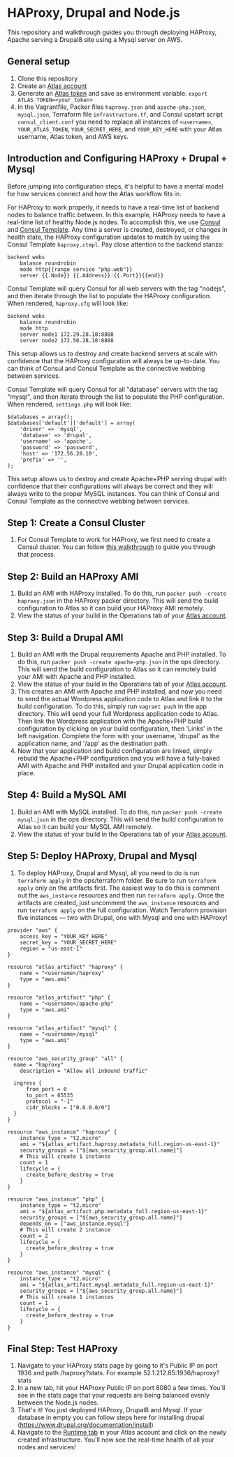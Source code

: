 HAProxy, Drupal and Node.js
===================
This repository and walkthrough guides you through deploying HAProxy, Apache serving a Drupal8 site using a Mysql server on AWS.

General setup
-------------
1. Clone this repository
2. Create an [Atlas account](https://atlas.hashicorp.com/account/new?utm_source=github&utm_medium=examples&utm_campaign=haproxy-drupal8-mysql)
3. Generate an [Atlas token](https://atlas.hashicorp.com/settings/tokens) and save as environment variable. 
`export ATLAS_TOKEN=<your_token>`
4. In the Vagrantfile, Packer files `haproxy.json` and `apache-php.json`, `mysql.json`, Terraform file `infrastructure.tf`, and Consul upstart script `consul_client.conf` you need to replace all instances of `<username>`,  `YOUR_ATLAS_TOKEN`, `YOUR_SECRET_HERE`, and `YOUR_KEY_HERE` with your Atlas username, Atlas token, and AWS keys.

Introduction and Configuring HAProxy + Drupal + Mysql
-----------------------------------------------
Before jumping into configuration steps, it's helpful to have a mental model for how services connect and how the Atlas workflow fits in. 

For HAProxy to work properly, it needs to have a real-time list of backend nodes to balance traffic between. In this example, HAProxy needs to have a real-time list of healthy Node.js nodes. To accomplish this, we use [Consul](https://consul.io) and [Consul Template](https://github.com/hashicorp/consul-template). Any time a server is created, destroyed, or changes in health state, the HAProxy configuration updates to match by using the Consul Template `haproxy.ctmpl`. Pay close attention to the backend stanza:

```
backend webs
    balance roundrobin
    mode http{{range service "php.web"}}
    server {{.Node}} {{.Address}}:{{.Port}}{{end}}
```

Consul Template will query Consul for all web servers with the tag "nodejs", and then iterate through the list to populate the HAProxy configuration. When rendered, `haproxy.cfg` will look like:

```
backend webs
    balance roundrobin
    mode http
    server node1 172.29.28.10:8888
    server node2 172.56.28.10:8888
```
This setup allows us to destroy and create backend servers at scale with confidence that the HAProxy configuration will always be up-to-date. You can think of Consul and Consul Template as the connective webbing between services. 

Consul Template will query Consul for all "database" servers with the tag "mysql", and then iterate through the list to populate the PHP configuration. When rendered, `settings.php` will look like:

```
$databases = array();
$databases['default']['default'] = array(
    'driver' => 'mysql',
    'database' => 'drupal',
    'username' => 'apache',
    'password' => 'password',
    'host' => '172.56.28.10',
    'prefix' => '',
);
```
This setup allows us to destroy and create Apache+PHP serving drupal with confidence that their configurations will always be correct and they will always write to the proper MySQL instances. You can think of Consul and Consul Template as the connective webbing between services. 

Step 1: Create a Consul Cluster
-------------------------
1. For Consul Template to work for HAProxy, we first need to create a Consul cluster. You can follow [this walkthrough](https://github.com/hashicorp/atlas-examples/tree/master/consul) to guide you through that process. 

Step 2: Build an HAProxy AMI
----------------------------
1. Build an AMI with HAProxy installed. To do this, run `packer push -create haproxy.json` in the HAProxy packer directory. This will send the build configuration to Atlas so it can build your HAProxy AMI remotely. 
2. View the status of your build in the Operations tab of your [Atlas account](atlas.hashicorp.com/operations).

Step 3: Build a Drupal AMI
--------------------------
1. Build an AMI with the Drupal requirements Apache and PHP installed. To do this, run `packer push -create apache-php.json` in the ops directory. This will send the build configuration to Atlas so it can remotely build your AMI with Apache and PHP installed.
2. View the status of your build in the Operations tab of your [Atlas account](atlas.hashicorp.com/operations).
3. This creates an AMI with Apache and PHP installed, and now you need to send the actual Wordpress application code to Atlas and link it to the build configuration. To do this, simply run `vagrant push` in the app directory. This will send your full Wordpress application code to Atlas. Then link the Wordpress application with the Apache+PHP build configuration by clicking on your build configuration, then 'Links' in the left navigation. Complete the form with your username, 'drupal' as the application name, and '/app' as the destination path.
4. Now that your application and build configuration are linked, simply rebuild the Apache+PHP configuration and you will have a fully-baked AMI with Apache and PHP installed and your Drupal application code in place.

Step 4: Build a MySQL AMI
-------------------------
1. Build an AMI with MySQL installed. To do this, run `packer push -create mysql.json` in the ops directory. This will send the build configuration to Atlas so it can build your MySQL AMI remotely. 
2. View the status of your build in the Operations tab of your [Atlas account](atlas.hashicorp.com/operations).

Step 5: Deploy HAProxy, Drupal and Mysql
----------------------------------------
1. To deploy HAProxy, Drupal and Mysql, all you need to do is run `terraform apply` in the ops/terraform folder. Be sure to run `terraform apply` only on the artifacts first. The easiest way to do this is comment out the `aws_instance` resources and then run `terraform apply`. Once the artifacts are created, just uncomment the `aws_instance` resources and run `terraform apply` on the full configuration. Watch Terraform provision five instances — two with Drupal, one with Mysql and one with HAProxy! 

```
provider "aws" {
    access_key = "YOUR_KEY_HERE"
    secret_key = "YOUR_SECRET_HERE"
    region = "us-east-1"
}

resource "atlas_artifact" "haproxy" {
    name = "<username>/haproxy"
    type = "aws.ami"
}

resource "atlas_artifact" "php" {
    name = "<username>/apache-php"
    type = "aws.ami"
}

resource "atlas_artifact" "mysql" {
    name = "<username>/mysql"
    type = "aws.ami"
}

resource "aws_security_group" "all" {
  name = "haproxy"
    description = "Allow all inbound traffic"

  ingress {
      from_port = 0
      to_port = 65535
      protocol = "-1"
      cidr_blocks = ["0.0.0.0/0"]
  }
}

resource "aws_instance" "haproxy" {
    instance_type = "t2.micro"
    ami = "${atlas_artifact.haproxy.metadata_full.region-us-east-1}"
    security_groups = ["${aws_security_group.all.name}"]
    # This will create 1 instance
    count = 1
    lifecycle = {
      create_before_destroy = true  
    }
}

resource "aws_instance" "php" {
    instance_type = "t2.micro"  
    ami = "${atlas_artifact.php.metadata_full.region-us-east-1}"
    security_groups = ["${aws_security_group.all.name}"]
    depends_on = ["aws_instance.mysql"]
    # This will create 2 instance
    count = 2
    lifecycle = {
      create_before_destroy = true
    }
}

resource "aws_instance" "mysql" {
    instance_type = "t2.micro"
    ami = "${atlas_artifact.mysql.metadata_full.region-us-east-1}"
    security_groups = ["${aws_security_group.all.name}"]
    # This will create 1 instances
    count = 1
    lifecycle = {
      create_before_destroy = true  
    }
}
```

Final Step: Test HAProxy
------------------------
1. Navigate to your HAProxy stats page by going to it's Public IP on port 1936 and path /haproxy?stats. For example 52.1.212.85:1936/haproxy?stats
2. In a new tab, hit your HAProxy Public IP on port 8080 a few times. You'll see in the stats page that your requests are being balanced evenly between the Node.js nodes. 
3. That's it! You just deployed HAProxy, Drupal8 and Mysql. If your database in empty you can follow steps here for installing drupal (https://www.drupal.org/documentation/install)
4. Navigate to the [Runtime tab](https://atlas.hashicorp.com/runtime) in your Atlas account and click on the newly created infrastructure. You'll now see the real-time health of all your nodes and services!
